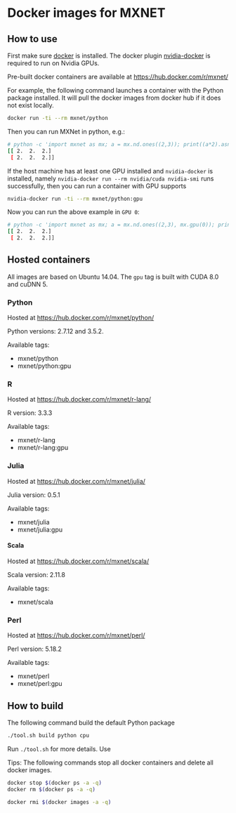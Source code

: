 # Docker images for MXNET

## How to use

First make sure [docker](https://docs.docker.com/engine/installation/) is
installed. The docker plugin
[nvidia-docker](https://github.com/NVIDIA/nvidia-docker) is required to run on
Nvidia GPUs.

Pre-built docker containers are available at https://hub.docker.com/r/mxnet/

For example, the following command launches a container with the Python package
installed. It will pull the docker images from docker hub if it does not exist
locally.

```bash
docker run -ti --rm mxnet/python
```

Then you can run MXNet in python, e.g.:

```bash
# python -c 'import mxnet as mx; a = mx.nd.ones((2,3)); print((a*2).asnumpy())'
[[ 2.  2.  2.]
 [ 2.  2.  2.]]
```

If the host machine has at least one GPU installed and `nvidia-docker` is installed, namely
`nvidia-docker run --rm nvidia/cuda nvidia-smi` runs successfully, then you can
run a container with GPU supports

```bash
nvidia-docker run -ti --rm mxnet/python:gpu
```

Now you can run the above example in `GPU 0`:

```bash
# python -c 'import mxnet as mx; a = mx.nd.ones((2,3), mx.gpu(0)); print((a*2).asnumpy())'
[[ 2.  2.  2.]
 [ 2.  2.  2.]]
```

## Hosted containers

All images are based on Ubuntu 14.04. The `gpu` tag is built with CUDA 8.0 and
cuDNN 5.

### Python

Hosted at https://hub.docker.com/r/mxnet/python/

Python versions: 2.7.12 and 3.5.2.

Available tags:

- mxnet/python
- mxnet/python:gpu

### R

Hosted at https://hub.docker.com/r/mxnet/r-lang/

R version: 3.3.3

Available tags:

- mxnet/r-lang
- mxnet/r-lang:gpu


### Julia

Hosted at https://hub.docker.com/r/mxnet/julia/

Julia version: 0.5.1

Available tags:

- mxnet/julia
- mxnet/julia:gpu

#### Scala

Hosted at https://hub.docker.com/r/mxnet/scala/

Scala version: 2.11.8

Available tags:

- mxnet/scala

### Perl

Hosted at https://hub.docker.com/r/mxnet/perl/

Perl version: 5.18.2

Available tags:

- mxnet/perl
- mxnet/perl:gpu


## How to build

The following command build the default Python package

```bash
./tool.sh build python cpu
```

Run `./tool.sh` for more details. Use


Tips: The following commands stop all docker containers and delete all docker images.

```bash
docker stop $(docker ps -a -q)
docker rm $(docker ps -a -q)
```

```bash
docker rmi $(docker images -a -q)
```
